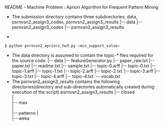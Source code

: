 README - Machine Problem : Apriori Algorithm for Frequent Pattern Mining


- The submission directory contains three subdirectories, data, psrnvsn2_assign3_codes, psrnvsn2_assign3_results
|-- data
|-- psrnvsn2_assign3_codes
|-- psrnvsn2_assign3_results
    
- 

```sh
$ python psrnvsn2_apriori_hw3.py <min_support_value>
```

- The data directory is assumed to contain the topic-* files required for the source code.
	|-- data
	|-- featureGenerator.py
	|-- paper_raw.txt
	|-- paper.txt
	|-- readme.txt
	|-- sample.txt
	|-- topic-0.arff
	|-- topic-0.txt
	|-- topic-1.arff
	|-- topic-1.txt
	|-- topic-2.arff
	|-- topic-2.txt
	|-- topic-3.arff
	|-- topic-3.txt
	|-- topic-4.arff
	|-- topic-4.txt
	`-- vocab.txt
- The psrnvsn2_assign3_results contains the following directories(directory and sub-directories automatically created during execution of the script)
    psrnvsn2_assign3_results
    |-- closed  
    |  
    |-- max     
    |  
    |-- patterns 
    |  
    |-- weka  
   
